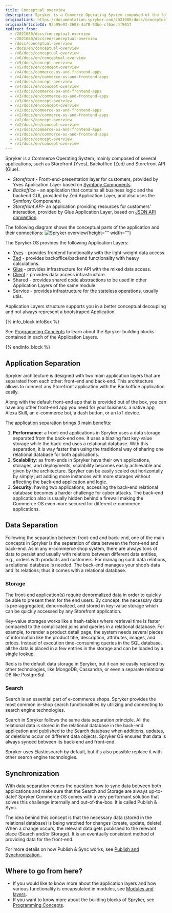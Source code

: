 ```yaml
---
title: Conceptual overview
description: Spryker is a Commerce Operating System composed of the following applications- Storefront (Yves), Backoffice (Zed), Storefront API (Glue).
originalLink: https://documentation.spryker.com/2021080/docs/conceptual-overview
originalArticleId: 92a95e93-3608-4a70-93be-cf6aec4f9017
redirect_from:
  - /2021080/docs/conceptual-overview
  - /2021080/docs/en/conceptual-overview
  - /docs/conceptual-overview
  - /docs/en/conceptual-overview
  - /v6/docs/conceptual-overview
  - /v6/docs/en/conceptual-overview
  - /v5/docs/concept-overview
  - /v5/docs/en/concept-overview
  - /v4/docs/commerce-os-and-frontend-apps
  - /v4/docs/en/commerce-os-and-frontend-apps
  - /v4/docs/concept-overview
  - /v4/docs/en/concept-overview
  - /v3/docs/commerce-os-and-frontend-apps
  - /v3/docs/en/commerce-os-and-frontend-apps
  - /v3/docs/concept-overview
  - /v3/docs/en/concept-overview
  - /v2/docs/commerce-os-and-frontend-apps
  - /v2/docs/en/commerce-os-and-frontend-apps
  - /v2/docs/concept-overview
  - /v2/docs/en/concept-overview
  - /v1/docs/commerce-os-and-frontend-apps
  - /v1/docs/en/commerce-os-and-frontend-apps
  - /v1/docs/concept-overview
  - /v1/docs/en/concept-overview
---
```


Spryker is a Commerce Operating System, mainly composed of several applications, such as Storefront (Yves), Backoffice (Zed) and Storefront API (Glue).

* *Storefront* - Front-end-presentation layer for customers, provided by Yves Application Layer based on [Symfony Components](https://symfony.com/components).
* *Backoffice* - an application that contains all business logic and the backend GUI, provided by Zed Application Layer, and also uses the Symfony Components.
* *Storefront API*- an application providing resources for customers' interaction, provided by Glue Application Layer, based on [JSON API convention](https://jsonapi.org/).

The following diagram shows the conceptual parts of the application and their connections:
![Spryker overview](https://spryker.s3.eu-central-1.amazonaws.com/docs/Developer+Guide/Architecture+Concepts/Conceptual+Overview/spryker-overview.png){height="" width=""}

The Spryker OS provides the following Application Layers:

* [Yves](/docs/scos/dev/developer-guides/{{page.version}}/development-guide/back-end/yves/yves-overview.html) - provides frontend functionality with the light-weight data access.
* [Zed](/docs/scos/dev/developer-guides/{{page.version}}/development-guide/back-end/zed/zed-overview.html) - provides backoffice/backend functionality with heavy calculations.
* [Glue](/docs/scos/dev/developer-guides/{{page.version}}/development-guide/glue-api/glue-infrastructure.html) - provides infrastructure for API with the mixed data access.
* [Client](/docs/scos/dev/developer-guides/{{page.version}}/development-guide/back-end/client/client.html) - provides data access infrastructure.
* Shared - provides shared code abstractions to be used in other Application Layers of the same module.
* Service - provides infrastructure for the stateless operations, usually utils.

Application Layers structure supports you in a better conceptual decoupling and not always represent a bootstraped Application.

{% info_block infoBox %}

See [Programming Concepts](/docs/scos/dev/architecture/programming-concepts.html) to learn about the Spryker building blocks contained in each of the Application Layers.

{% endinfo_block %}

## Application Separation

Spryker architecture is designed with two main application layers that are separated from each other: front-end and back-end. This architecture allows to connect any Storefront application with the Backoffice application easily.

Along with the default front-end app that is provided out of the box, you can have any other front-end app you need for your business: a native app, Alexa Skill, an e-commerce bot, a dash button, or an IoT device.

The application separation brings 3 main benefits:

1. **Performance**: a front-end applications in Spryker uses a data storage separated from the back-end one. It uses a blazing fast key-value storage while the back-end uses a relational database. With this separation, it is way faster than using the traditional way of sharing one relational database for both applications.
2. **Scalability**: as front-ends in Spryker have their own applications, storages, and deployments, scalability becomes easily achievable and given by the architecture. Spryker can be easily scaled out horizontally by simply just adding more instances with more storages without affecting the back-end application and logic.
3. **Security**: having two applications, accessing the back-end relational database becomes a harder challenge for cyber attacks. The back-end application also is usually hidden behind a firewall making the Commerce OS even more secured for different e-commerce applications.

## Data Separation

Following the separation between front-end and back-end, one of the main concepts in Spryker is the separation of data between the front-end and back-end. As in any e-commerce shop system, there are always tons of data to persist and usually with relations between different data entities, e.g., orders with products and customers. For managing such data relations, a relational database is needed. The back-end manages your shop’s data and its relations; thus it comes with a relational database.

### Storage

The front-end application(s) require denormalized data in order to quickly be able to present them for the end users. By concept, the necessary data is pre-aggregated, denormalized, and stored in key-value storage which can be quickly accessed by any Storefront application.

Key-value storages works like a hash-tables where retrieval time is faster compared to the complicated joins and queries in a relational database. For example, to render a product detail page, the system needs several pieces of information like the product title, description, attributes, images, and prices. Instead of execution time-consuming queries in the SQL database, all the data is placed in a few entries in the storage and can be loaded by a single lookup. 

Redis is the default data storage in Spryker, but it can be easily replaced by other technologies, like MongoDB, Cassandra, or even a separate relational DB like PostgreSql.

### Search

Search is an essential part of e-commerce shops. Spryker provides the most common in-shop search functionalities by utilizing and connecting to search engine technologies.

Search in Spryker follows the same data separation principle. All the relational data is stored in the relational database in the back-end application and published to the Search database when additions, updates, or deletions occur on different data objects. Spryker OS ensures that data is always synced between its back-end and front-end.

Spryker uses Elasticsearch by default, but it's also possible replace it with other search engine technologies.

## Synchronization

With data separation comes the question: how to sync data between both applications and make sure that the Search and Storage are always up-to-date? Spryker Commerce OS comes with a very performant solution that solves this challenge internally and out-of-the-box. It is called Publish & Sync. 

The idea behind this concept is that the necessary data (stored in the relational database) is being watched for changes (create, update, delete). When a change occurs, the relevant data gets published to the relevant place (Search and/or Storage). It is an eventually consistent method of providing data for the front-end.

For more details on how Publish & Sync works, see [Publish and Synchronization ](/docs/scos/dev/developer-guides/{{page.version}}/development-guide/back-end/data-manipulation/data-publishing/publish-and-synchronization.html).

## Where to go from here?

* If you would like to know more about the application layers and how various functionality is encapsulated in modules, see [Modules and layers](/docs/scos/dev/architecture/modules-and-layers.html).
* If you want to know more about the building blocks of Spryker, see [Programming Concepts](/docs/scos/dev/architecture/programming-concepts.html).

